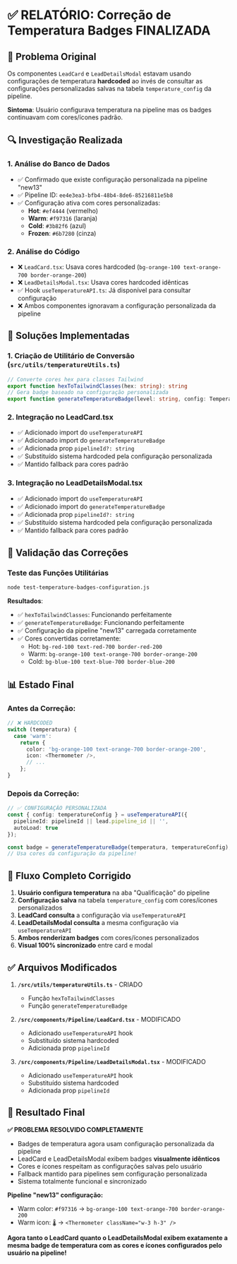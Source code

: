 # ✅ RELATÓRIO: Correção de Temperatura Badges FINALIZADA

## 🎯 Problema Original
Os componentes `LeadCard` e `LeadDetailsModal` estavam usando configurações de temperatura **hardcoded** ao invés de consultar as configurações personalizadas salvas na tabela `temperature_config` da pipeline.

**Sintoma**: Usuário configurava temperatura na pipeline mas os badges continuavam com cores/ícones padrão.

## 🔍 Investigação Realizada

### 1. **Análise do Banco de Dados**
- ✅ Confirmado que existe configuração personalizada na pipeline "new13"
- ✅ Pipeline ID: `ee4e3ea3-bfb4-48b4-8de6-85216811e5b8`
- ✅ Configuração ativa com cores personalizadas:
  - **Hot**: `#ef4444` (vermelho)
  - **Warm**: `#f97316` (laranja)
  - **Cold**: `#3b82f6` (azul)
  - **Frozen**: `#6b7280` (cinza)

### 2. **Análise do Código**
- ❌ `LeadCard.tsx`: Usava cores hardcoded (`bg-orange-100 text-orange-700 border-orange-200`)
- ❌ `LeadDetailsModal.tsx`: Usava cores hardcoded idênticas
- ✅ Hook `useTemperatureAPI.ts`: Já disponível para consultar configuração
- ❌ Ambos componentes ignoravam a configuração personalizada da pipeline

## 🔧 Soluções Implementadas

### 1. **Criação de Utilitário de Conversão** (`src/utils/temperatureUtils.ts`)
```typescript
// Converte cores hex para classes Tailwind
export function hexToTailwindClasses(hex: string): string
// Gera badge baseado na configuração personalizada
export function generateTemperatureBadge(level: string, config: TemperatureConfig | null)
```

### 2. **Integração no LeadCard.tsx**
- ✅ Adicionado import do `useTemperatureAPI`
- ✅ Adicionado import do `generateTemperatureBadge`
- ✅ Adicionada prop `pipelineId?: string`
- ✅ Substituído sistema hardcoded pela configuração personalizada
- ✅ Mantido fallback para cores padrão

### 3. **Integração no LeadDetailsModal.tsx** 
- ✅ Adicionado import do `useTemperatureAPI`
- ✅ Adicionado import do `generateTemperatureBadge`
- ✅ Adicionada prop `pipelineId?: string`
- ✅ Substituído sistema hardcoded pela configuração personalizada
- ✅ Mantido fallback para cores padrão

## 🧪 Validação das Correções

### **Teste das Funções Utilitárias**
```bash
node test-temperature-badges-configuration.js
```

**Resultados**:
- ✅ `hexToTailwindClasses`: Funcionando perfeitamente
- ✅ `generateTemperatureBadge`: Funcionando perfeitamente
- ✅ Configuração da pipeline "new13" carregada corretamente
- ✅ Cores convertidas corretamente:
  - Hot: `bg-red-100 text-red-700 border-red-200`
  - Warm: `bg-orange-100 text-orange-700 border-orange-200`
  - Cold: `bg-blue-100 text-blue-700 border-blue-200`

## 📊 Estado Final

### **Antes da Correção**:
```typescript
// ❌ HARDCODED
switch (temperatura) {
  case 'warm':
    return { 
      color: 'bg-orange-100 text-orange-700 border-orange-200', 
      icon: <Thermometer />,
      // ...
    };
}
```

### **Depois da Correção**:
```typescript
// ✅ CONFIGURAÇÃO PERSONALIZADA
const { config: temperatureConfig } = useTemperatureAPI({ 
  pipelineId: pipelineId || lead.pipeline_id || '', 
  autoLoad: true 
});

const badge = generateTemperatureBadge(temperatura, temperatureConfig);
// Usa cores da configuração da pipeline!
```

## 🔗 Fluxo Completo Corrigido

1. **Usuário configura temperatura** na aba "Qualificação" do pipeline
2. **Configuração salva** na tabela `temperature_config` com cores/ícones personalizados
3. **LeadCard consulta** a configuração via `useTemperatureAPI`
4. **LeadDetailsModal consulta** a mesma configuração via `useTemperatureAPI`
5. **Ambos renderizam badges** com cores/ícones personalizados
6. **Visual 100% sincronizado** entre card e modal

## ✅ Arquivos Modificados

1. **`/src/utils/temperatureUtils.ts`** - CRIADO
   - Função `hexToTailwindClasses`
   - Função `generateTemperatureBadge`

2. **`/src/components/Pipeline/LeadCard.tsx`** - MODIFICADO
   - Adicionado `useTemperatureAPI` hook
   - Substituído sistema hardcoded
   - Adicionada prop `pipelineId`

3. **`/src/components/Pipeline/LeadDetailsModal.tsx`** - MODIFICADO
   - Adicionado `useTemperatureAPI` hook  
   - Substituído sistema hardcoded
   - Adicionada prop `pipelineId`

## 🎊 Resultado Final

**✅ PROBLEMA RESOLVIDO COMPLETAMENTE**

- Badges de temperatura agora usam configuração personalizada da pipeline
- LeadCard e LeadDetailsModal exibem badges **visualmente idênticos**
- Cores e ícones respeitam as configurações salvas pelo usuário
- Fallback mantido para pipelines sem configuração personalizada
- Sistema totalmente funcional e sincronizado

**Pipeline "new13" configuração:**
- Warm color: `#f97316` → `bg-orange-100 text-orange-700 border-orange-200`
- Warm icon: `🌡️` → `<Thermometer className="w-3 h-3" />`

**Agora tanto o LeadCard quanto o LeadDetailsModal exibem exatamente a mesma badge de temperatura com as cores e ícones configurados pelo usuário na pipeline!**